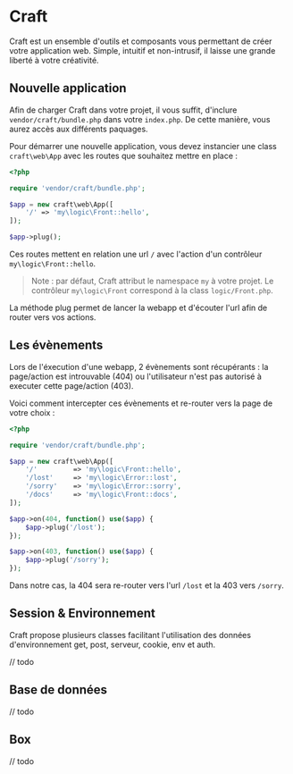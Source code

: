 # Craft

Craft est un ensemble d'outils et composants vous permettant de créer votre application web.
Simple, intuitif et non-intrusif, il laisse une grande liberté à votre créativité.


## Nouvelle application

Afin de charger Craft dans votre projet, il vous suffit, d'inclure `vendor/craft/bundle.php` dans votre `index.php`.
De cette manière, vous aurez accès aux différents paquages.

Pour démarrer une nouvelle application, vous devez instancier une class `craft\web\App` avec les routes que souhaitez mettre en place :

```php
<?php

require 'vendor/craft/bundle.php';

$app = new craft\web\App([
    '/' => 'my\logic\Front::hello',
]);

$app->plug();
```

Ces routes mettent en relation une url `/` avec l'action d'un contrôleur `my\logic\Front::hello`.

> Note : par défaut, Craft attribut le namespace `my` à votre projet.
> Le contrôleur `my\logic\Front` correspond à la class `logic/Front.php`.

La méthode plug permet de lancer la webapp et d'écouter l'url afin de router vers vos actions.


## Les évènements

Lors de l'éxecution d'une webapp, 2 évènements sont récupérants : la page/action est introuvable (404) ou l'utilisateur
n'est pas autorisé à executer cette page/action (403).

Voici comment intercepter ces évènements et re-router vers la page de votre choix :

```php
<?php

require 'vendor/craft/bundle.php';

$app = new craft\web\App([
    '/'         => 'my\logic\Front::hello',
    '/lost'     => 'my\logic\Error::lost',
    '/sorry'    => 'my\logic\Error::sorry',
    '/docs'     => 'my\logic\Front::docs',
]);

$app->on(404, function() use($app) {
    $app->plug('/lost');
});

$app->on(403, function() use($app) {
    $app->plug('/sorry');
});
```

Dans notre cas, la 404 sera re-router vers l'url `/lost` et la 403 vers `/sorry`.


## Session & Environnement

Craft propose plusieurs classes facilitant l'utilisation des données d'environnement get, post, serveur, cookie, env et auth.

// todo


## Base de données

// todo


## Box

// todo